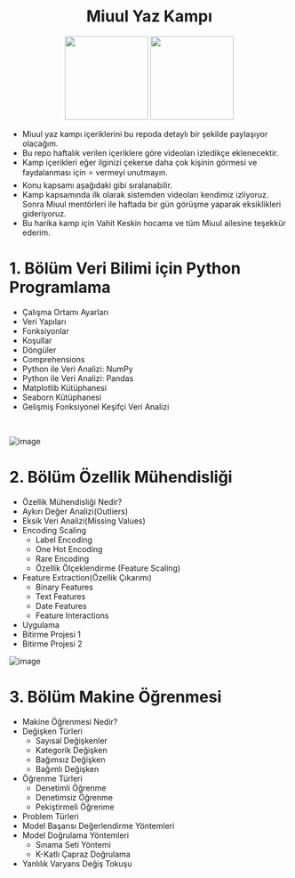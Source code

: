 <div align= "center">
  <h1> Miuul Yaz Kampı</h1>
  <img src="https://www.miuul.com/image/theme/logo-white.png" width="150px">
  <img src="https://www.miuul.com/image/theme/logo-dark.png" width="150px">
</div>

- Miuul yaz kampı içeriklerini bu repoda detaylı bir şekilde paylaşıyor olacağım.
- Bu repo haftalık verilen içeriklere göre videoları izledikçe eklenecektir.
- Kamp içerikleri  eğer ilginizi çekerse daha çok kişinin görmesi ve faydalanması için :star: vermeyi unutmayın.
- Konu kapsamı aşağıdaki gibi sıralanabilir.
- Kamp kapsamında ilk olarak sistemden videoları kendimiz izliyoruz. Sonra Miuul mentörleri ile haftada bir gün görüşme yaparak eksiklikleri gideriyoruz. 
- Bu harika kamp için Vahit Keskin hocama ve tüm Miuul ailesine teşekkür ederim.


#  1. Bölüm Veri Bilimi için Python Programlama 
- Çalışma Ortamı Ayarları
- Veri Yapıları
- Fonksiyonlar
- Koşullar
- Döngüler
- Comprehensions
- Python ile Veri Analizi: NumPy
- Python ile Veri Analizi: Pandas
- Matplotlib Kütüphanesi
- Seaborn Kütüphanesi
- Gelişmiş Fonksiyonel Keşifçi Veri Analizi
<br>


![image](https://user-images.githubusercontent.com/75336900/178726694-3bcde966-2b66-4c9b-bfef-95c9a1705468.png)


#  2. Bölüm Özellik Mühendisliği
- Özellik Mühendisliği Nedir?
- Aykırı Değer Analizi(Outliers)
- Eksik Veri Analizi(Missing Values)
- Encoding Scaling
  - Label Encoding
  - One Hot Encoding
  - Rare Encoding
  - Özellik Ölçeklendirme (Feature Scaling)
- Feature Extraction(Özellik Çıkarımı)
  - Binary Features
  - Text Features
  - Date Features
  - Feature Interactions
- Uygulama
- Bitirme Projesi 1
- Bitirme Projesi 2

![image](https://user-images.githubusercontent.com/75336900/180593670-22d55d09-8779-4353-9d0a-c36723ce694e.png)


# 3. Bölüm Makine Öğrenmesi
- Makine Öğrenmesi Nedir?
- Değişken Türleri
  - Sayısal Değişkenler
  - Kategorik Değişken
  - Bağımsız Değişken
  - Bağımlı Değişken
- Öğrenme Türleri
  - Denetimli Öğrenme
  - Denetimsiz Öğrenme
  - Pekiştirmeli Öğrenme
- Problem Türleri
- Model Başarısı Değerlendirme Yöntemleri
- Model Doğrulama Yöntemleri
  - Sınama Seti Yöntemi
  - K-Katlı Çapraz Doğrulama 
- Yanlılık Varyans Değiş Tokuşu
